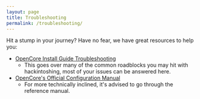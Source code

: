 ```yaml
---
layout: page
title: Troubleshooting
permalink: /troubleshooting/
---
```


Hit a stump in your journey? Have no fear, we have great resources to help you:

* [OpenCore Install Guide Troubleshooting](https://dortania.github.io/OpenCore-Install-Guide/troubleshooting/troubleshooting.html)
   * This goes over many of the common roadblocks you may hit with hackintoshing, most of your issues can be answered here.
* [OpenCore's Official Configuration Manual](https://github.com/acidanthera/OpenCorePkg/blob/master/Docs/Configuration.pdf)
   * For more technically inclined, it's advised to go through the reference manual.
